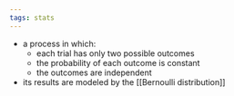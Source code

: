 ```yaml
---
tags: stats
---
```


- a process in which:
	- each trial has only two possible outcomes
	- the probability of each outcome is constant
	- the outcomes are independent
- its results are modeled by the [[Bernoulli distribution]]